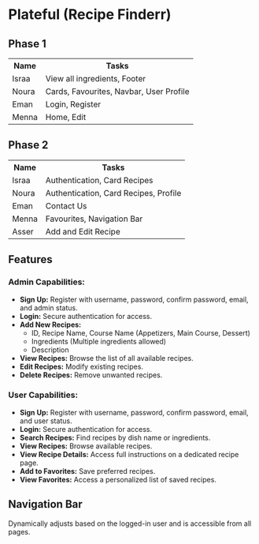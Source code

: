 <h1>Plateful (Recipe Finderr)</h1>

  <h2>Phase 1</h2>
  <table>
    <tr>
      <th>Name</th>
      <th>Tasks</th>
    </tr>
    <tr>
      <td>Israa</td>
      <td>View all ingredients, Footer</td>
    </tr>
    <tr>
      <td>Noura</td>
      <td>Cards, Favourites, Navbar, User Profile</td>
    </tr>
    <tr>
      <td>Eman</td>
      <td>Login, Register</td>
    </tr>
    <tr>
      <td>Menna</td>
      <td>Home, Edit</td>
    </tr>
  </table>

  <h2>Phase 2</h2>
  <table>
    <tr>
      <th>Name</th>
      <th>Tasks</th>
    </tr>
    <tr>
      <td>Israa</td>
      <td>Authentication, Card Recipes</td>
    </tr>
    <tr>
      <td>Noura</td>
      <td>Authentication, Card Recipes, Profile</td>
    </tr>
    <tr>
      <td>Eman</td>
      <td>Contact Us</td>
    </tr>
    <tr>
      <td>Menna</td>
      <td>Favourites, Navigation Bar</td>
    </tr>
    <tr>
      <td>Asser</td>
      <td>Add and Edit Recipe</td>
    </tr>
  </table>

  <h2>Features</h2>

  <h3>Admin Capabilities:</h3>
  <ul>
    <li><strong>Sign Up:</strong> Register with username, password, confirm password, email, and admin status.</li>
    <li><strong>Login:</strong> Secure authentication for access.</li>
    <li><strong>Add New Recipes:</strong>
      <ul>
        <li>ID, Recipe Name, Course Name (Appetizers, Main Course, Dessert)</li>
        <li>Ingredients (Multiple ingredients allowed)</li>
        <li>Description</li>
      </ul>
    </li>
    <li><strong>View Recipes:</strong> Browse the list of all available recipes.</li>
    <li><strong>Edit Recipes:</strong> Modify existing recipes.</li>
    <li><strong>Delete Recipes:</strong> Remove unwanted recipes.</li>
  </ul>

  <h3>User Capabilities:</h3>
  <ul>
    <li><strong>Sign Up:</strong> Register with username, password, confirm password, email, and user status.</li>
    <li><strong>Login:</strong> Secure authentication for access.</li>
    <li><strong>Search Recipes:</strong> Find recipes by dish name or ingredients.</li>
    <li><strong>View Recipes:</strong> Browse available recipes.</li>
    <li><strong>View Recipe Details:</strong> Access full instructions on a dedicated recipe page.</li>
    <li><strong>Add to Favorites:</strong> Save preferred recipes.</li>
    <li><strong>View Favorites:</strong> Access a personalized list of saved recipes.</li>
  </ul>

  <h2>Navigation Bar</h2>
  <p>Dynamically adjusts based on the logged-in user and is accessible from all pages.</p>
